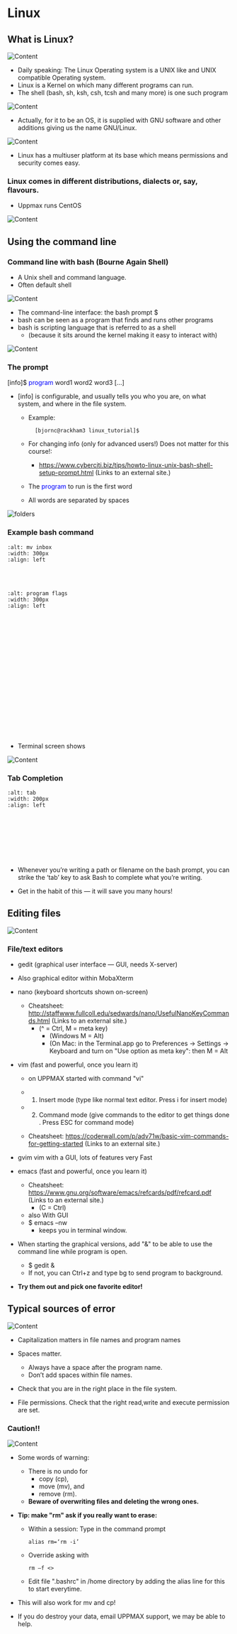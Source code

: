 # Linux
## What is Linux?

![Content](./img/pingvin.png)

- Daily speaking: The Linux Operating system is a UNIX like and UNIX compatible Operating system.
- Linux is a Kernel on which many different programs can run.
- The shell (bash, sh, ksh, csh, tcsh and many more) is one such program
    
![Content](./img/images.jfif)

 

- Actually, for it to be an OS, it is supplied with GNU software and other additions giving us the name GNU/Linux.

 

![Content](./img/gnu.png)

 

- Linux has a multiuser platform at its base which means permissions and security comes easy.

 
### Linux comes in different distributions, dialects or, say, flavours.
- Uppmax runs CentOS

 

![Content](./img/flavours.png)


 
## Using the command line

### Command line with bash (Bourne Again Shell)
- A Unix shell and command language.
- Often default shell

![Content](./img/shell.jpg)

- The command-line interface: the bash prompt $
- bash can be seen as a program that finds and runs other programs
- bash is scripting language that is referred to as a shell
  - (because it sits around the kernel making it easy to interact with)

 ![Content](./img/unix_architecture.jpg)

 
### The prompt

[info]$ <span style="color:blue">program</span> word1 word2 word3 […]

- [info] is configurable, and usually tells you who you are, on what system, and where in the file system.
  
  - Example: 

    ```bash=
      [bjornc@rackham3 linux_tutorial]$
    ```

  - For changing info (only for advanced users!)  Does not matter for this course!:
    - https://www.cyberciti.biz/tips/howto-linux-unix-bash-shell-setup-prompt.html (Links to an external site.)
  - The <span style="color:blue">program</span> to run is the first word
  - All words are separated by spaces

![folders](./img/folders.png)
 
### Example bash command

<section>
    
```{image} ./img/mv_inbox.png
:alt: mv inbox
:width: 300px
:align: left
``` 

<br/><br/>

```{image} ./img/program_flags.png
:alt: program flags
:width: 300px
:align: left
```
    
<br/><br/><br/><br/><br/><br/><br/><br/><br/><br/><br/><br/><br/><br/><br/><br/>
   

</section>

 

- Terminal screen shows
    
</p>

![Content](./img/screen.png)               

 
### Tab Completion
<section>

```{image} ./img/tab.png
:alt: tab
:width: 200px
:align: left
```

<br/><br/><br/><br/><br/><br/>
</section>

- Whenever you’re writing a path or filename on the bash prompt, you can strike the ‘tab’ key to
ask Bash to complete what you’re writing.

- Get in the habit of this — it will save you many hours!

 
## Editing files

![Content](./img/edit.png)

### File/text editors

- gedit (graphical user interface — GUI, needs X-server)

- Also graphical editor within MobaXterm

- nano (keyboard shortcuts shown on-screen)
  - Cheatsheet: http://staffwww.fullcoll.edu/sedwards/nano/UsefulNanoKeyCommands.html (Links to an external site.)
    - (^ = Ctrl, M = meta key)
       - (Windows M = Alt)
       - (On Mac: in the Terminal.app go to Preferences -> Settings -> Keyboard and turn on "Use option as meta key": then M = Alt

- vim (fast and powerful, once you learn it)
  - on UPPMAX started with command "vi"

  - 1. Insert mode (type like normal text editor. Press i for insert mode)

  - 2. Command mode (give commands to the editor to get things done . Press ESC for command mode)
  - Cheatsheet: https://coderwall.com/p/adv71w/basic-vim-commands-for-getting-started (Links to an external site.)
 
- gvim vim with a GUI, lots of features very Fast

- emacs (fast and powerful, once you learn it)
  - Cheatsheet: https://www.gnu.org/software/emacs/refcards/pdf/refcard.pdf (Links to an external site.)
    - (C = Ctrl)
   - also With GUI
   - $ emacs –nw
     - keeps you in terminal window.

- When starting the graphical versions, add "&" to be able to use the command line while program is open.
  - $ gedit &
  - If not, you can Ctrl+z and type bg to send program to background.

- **Try them out and pick one favorite editor!**


## Typical sources of error

![Content](./img/cross.png)

- Capitalization matters in file names and program names

- Spaces matter.
  - Always have a space after the program name.
  - Don’t add spaces within file names.
- Check that you are in the right place in the file system.
- File permissions. Check that the right read,write and execute permission are set.

 
### Caution!!

![Content](./img/caution.png)

- Some words of warning:
  - There is no undo for
    - copy (cp),
    - move (mv), and
    - remove (rm).
  - **Beware of overwriting files and deleting the wrong ones.**

 

- **Tip: make "rm" ask if you really want to erase:**
  - Within a session: Type in the command prompt

        alias rm=‘rm -i’

  - Override asking with 

        rm –f <>

  - Edit file ".bashrc" in /home directory by adding the alias line for this to start everytime.
- This will also work for mv and cp!

 

- If you do destroy your data, email UPPMAX support, we may be able to help.

